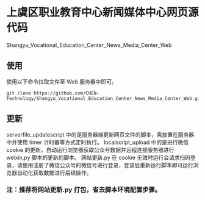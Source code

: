 # 上虞区职业教育中心新闻媒体中心网页源代码

Shangyu_Vocational_Education_Center_News_Media_Center_Web

## 使用

使用以下命令拉取文件至 Web 服务器中即可。

    git clone https://github.com/CHEN-Technology/Shangyu_Vocational_Education_Center_News_Media_Center_Web.git

## 更新

serverfile_updatescript 中的是服务器端更新网页文件的脚本，需放置在服务器中并使用 timer 计时器等方式定时执行。 
localscript_upload 中的是进行微信 cookie 的更新，自动运行浏览器获取公众号数据并远程连接服务器进行 weixin,py 脚本的更新的脚本。 
网站更新.py 在 cookie 无效时运行会请求扫码登录，请使用注册了微信公众号的微信号进行登录，登录后重新运行脚本即可运行浏览器自动化获取数据进行后续操作。 

### 注：推荐将网站更新.py 打包，省去脚本环境配置步骤。
